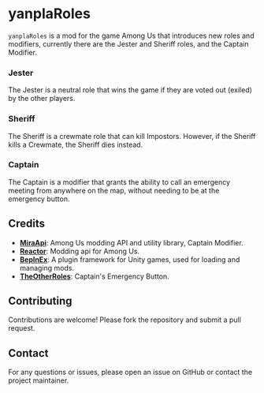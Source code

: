 # yanplaRoles
`yanplaRoles` is a mod for the game Among Us that introduces new roles and modifiers, currently there are the Jester and Sheriff roles, and the Captain Modifier.

### Jester

The Jester is a neutral role that wins the game if they are voted out (exiled) by the other players.

### Sheriff

The Sheriff is a crewmate role that can kill Impostors. However, if the Sheriff kills a Crewmate, the Sheriff dies instead.

### Captain

The Captain is a modifier that grants the ability to call an emergency meeting from anywhere on the map, without needing to be at the emergency button.

## Credits
- **[MiraApi](https://github.com/All-Of-Us-Mods/MiraAPI)**: Among Us modding API and utility library, Captain Modifier.
- **[Reactor](https://github.com/NuclearPowered/Reactor)**: Modding api for Among Us.
- **[BepInEx](https://github.com/BepInEx/BepInEx)**: A plugin framework for Unity games, used for loading and managing mods.
- **[TheOtherRoles](https://github.com/TheOtherRolesAU/TheOtherRoles)**: Captain's Emergency Button.

## Contributing

Contributions are welcome! Please fork the repository and submit a pull request.

## Contact

For any questions or issues, please open an issue on GitHub or contact the project maintainer.